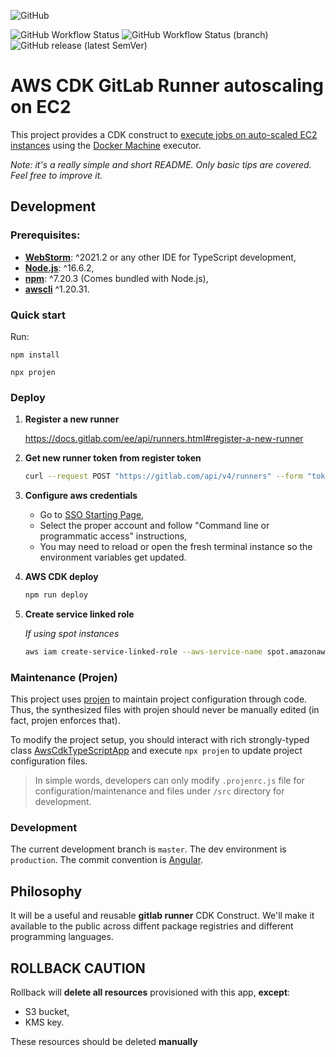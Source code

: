 ![GitHub](https://img.shields.io/github/license/pepperize/cdk-autoscaling-gitlab-runner?style=flat-square)

![GitHub Workflow Status](https://img.shields.io/github/workflow/status/pepperize/cdk-autoscaling-gitlab-runner/release?style=flat-square)
![GitHub Workflow Status (branch)](https://img.shields.io/github/workflow/status/pepperize/cdk-autoscaling-gitlab-runner/release/master?label=release&style=flat-square)
![GitHub release (latest SemVer)](https://img.shields.io/github/v/release/pepperize/cdk-autoscaling-gitlab-runner?sort=semver&style=flat-square)

# AWS CDK GitLab Runner autoscaling on EC2

This project provides a CDK construct to [execute jobs on auto-scaled EC2 instances](https://docs.gitlab.com/runner/configuration/runner_autoscale_aws/index.html) using the [Docker Machine](https://docs.gitlab.com/runner/executors/docker_machine.html) executor.

_Note: it's a really simple and short README. Only basic tips are covered. Feel free to improve it._

## Development

### Prerequisites:

- **[WebStorm](https://www.jetbrains.com/phpstorm/)**: ^2021.2 or any other IDE for TypeScript development,
- **[Node.js](https://nodejs.org/download/release/v14.6.0/)**: ^16.6.2,
- **[npm](https://www.npmjs.com/package/npm/v/6.14.6)**: ^7.20.3 (Comes bundled with Node.js),
- **[awscli](https://docs.aws.amazon.com/cli/latest/userguide/install-cliv2.html)** ^1.20.31.

### Quick start

Run:

```
npm install
```

```
npx projen
```

### Deploy

1. **Register a new runner**

   https://docs.gitlab.com/ee/api/runners.html#register-a-new-runner

1. **Get new runner token from register token**

   ```sh
   curl --request POST "https://gitlab.com/api/v4/runners" --form "token=<your register token>" --form "description=gitlab-runner-pepperize" --form "tag_list=<environment name>"
   ```

1. **Configure aws credentials**

   - Go to [SSO Starting Page](https://pepperize.awsapps.com/),
   - Select the proper account and follow "Command line or programmatic access" instructions,
   - You may need to reload or open the fresh terminal instance so the environment variables get updated.

1. **AWS CDK deploy**

   ```sh
   npm run deploy
   ```

1. **Create service linked role**

   _If using spot instances_

   ```sh
   aws iam create-service-linked-role --aws-service-name spot.amazonaws.com
   ```

### Maintenance (Projen)

This project uses [projen](https://github.com/projen/projen) to maintain project configuration through code. Thus, the synthesized files with projen should never be manually edited (in fact, projen enforces that).

To modify the project setup, you should interact with rich strongly-typed
class [AwsCdkTypeScriptApp](https://github.com/projen/projen/blob/master/API.md#projen-awscdktypescriptapp) and
execute `npx projen` to update project configuration files.

> In simple words, developers can only modify `.projenrc.js` file for configuration/maintenance and files under `/src` directory for development.

### Development

The current development branch is `master`. The dev environment is `production`. The commit convention is [Angular](https://github.com/angular/angular/blob/22b96b9/CONTRIBUTING.md#-commit-message-guidelines).

## Philosophy

It will be a useful and reusable **gitlab runner** CDK Construct. We'll make it available to the public across diffent package registries and different programming languages.

## ROLLBACK CAUTION

Rollback will **delete all resources** provisioned with this app, **except**:

- S3 bucket,
- KMS key.

These resources should be deleted **manually**
